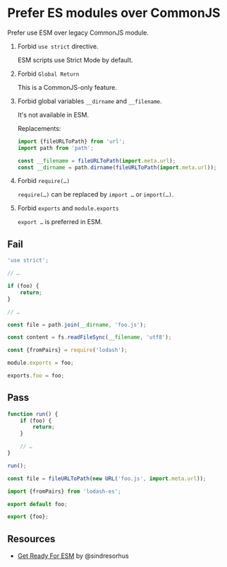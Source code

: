 # Prefer ES modules over CommonJS

Prefer use ESM over legacy CommonJS module.

1. Forbid `use strict` directive.

	ESM scripts use Strict Mode by default.

1. Forbid `Global Return`

	This is a CommonJS-only feature.

1. Forbid global variables `__dirname` and `__filename`.

	It's not available in ESM.

	Replacements:

	```js
	import {fileURLToPath} from 'url';
	import path from 'path';

	const __filename = fileURLToPath(import.meta.url);
	const __dirname = path.dirname(fileURLToPath(import.meta.url));
	```

1. Forbid `require(…)`

	`require(…)` can be replaced by `import …` or `import(…)`.

1. Forbid `exports` and `module.exports`

	`export …` is preferred in ESM.

## Fail

```js
'use strict';

// …
```

```js
if (foo) {
	return;
}

// …
```

```js
const file = path.join(__dirname, 'foo.js');
```

```js
const content = fs.readFileSync(__filename, 'utf8');
```

```js
const {fromPairs} = require('lodash');
```

```js
module.exports = foo;
```

```js
exports.foo = foo;
```

## Pass

```js
function run() {
	if (foo) {
		return;
	}

	// …
}

run();
```

```js
const file = fileURLToPath(new URL('foo.js', import.meta.url));
```

```js
import {fromPairs} from 'lodash-es';
```

```js
export default foo;
```

```js
export {foo};
```

## Resources

- [Get Ready For ESM](https://blog.sindresorhus.com/get-ready-for-esm-aa53530b3f77) by @sindresorhus
